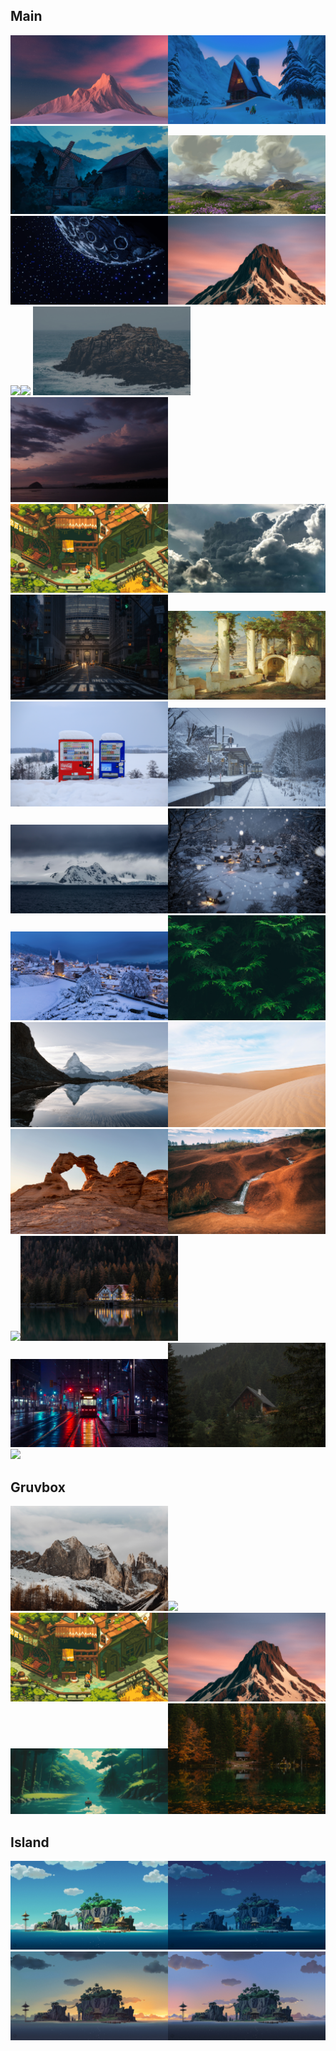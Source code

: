 ## Main
<img style="width: 50%;" src="1.jpg"><img style="width: 50%;" src="2.jpg">
<img style="width: 50%;" src="3.jpg"><img style="width: 50%;" src="4.jpg">
<img style="width: 50%;" src="5.png"><img style="width: 50%;" src="6.png">
<img style="width: 50%;" src="7.png"><img style="width: 50%;" src="8.png">
<img style="width: 50%;" src="9.jpg"><img style="width: 50%;" src="10.jpg">
<img style="width: 50%;" src="11.jpg"><img style="width: 50%;" src="12.jpg">
<img style="width: 50%;" src="13.jpg"><img style="width: 50%;" src="14.jpeg">
<img style="width: 50%;" src="15.jpg"><img style="width: 50%;" src="16.jpg">
<img style="width: 50%;" src="17.jpg"><img style="width: 50%;" src="18.jpg">
<img style="width: 50%;" src="19.jpg"><img style="width: 50%;" src="20.jpg">
<img style="width: 50%;" src="21.jpg"><img style="width: 50%;" src="22.jpg">
<img style="width: 50%;" src="23.jpg"><img style="width: 50%;" src="24.jpg">
<img style="width: 50%;" src="25.png"><img style="width: 50%;" src="house.jpg">
<img style="width: 50%;" src="train night.jpeg"><img style="width: 50%;" src="wood-cabin.jpg">
<img style="width: 50%;" src="yo_street.jpeg">

## Gruvbox
<img style="width: 50%;" src="./gruvbox/1.jpg"><img style="width: 50%;" src="./gruvbox/2.jpg">
<img style="width: 50%;" src="./gruvbox/3.jpg"><img style="width: 50%;" src="./gruvbox/4.png">
<img style="width: 50%;" src="./gruvbox/5.jpeg"><img style="width: 50%;" src="./gruvbox/6.jpg">

## Island
<img style="width: 50%;" src="./island/day.jpg"><img style="width: 50%;" src="./island/night.jpg">
<img style="width: 50%;" src="./island/sunrise.jpg"><img style="width: 50%;" src="./island/sunset.jpg">
